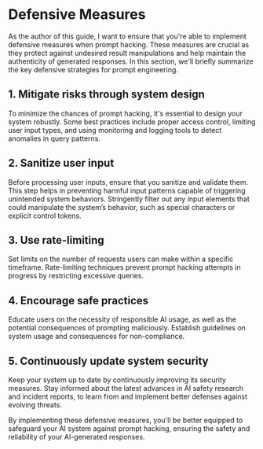 # Defensive Measures

As the author of this guide, I want to ensure that you're able to implement defensive measures when prompt hacking. These measures are crucial as they protect against undesired result manipulations and help maintain the authenticity of generated responses. In this section, we'll briefly summarize the key defensive strategies for prompt engineering.

## 1. Mitigate risks through system design
To minimize the chances of prompt hacking, it's essential to design your system robustly. Some best practices include proper access control, limiting user input types, and using monitoring and logging tools to detect anomalies in query patterns.

## 2. Sanitize user input
Before processing user inputs, ensure that you sanitize and validate them. This step helps in preventing harmful input patterns capable of triggering unintended system behaviors. Stringently filter out any input elements that could manipulate the system’s behavior, such as special characters or explicit control tokens.

## 3. Use rate-limiting
Set limits on the number of requests users can make within a specific timeframe. Rate-limiting techniques prevent prompt hacking attempts in progress by restricting excessive queries.

## 4. Encourage safe practices
Educate users on the necessity of responsible AI usage, as well as the potential consequences of prompting maliciously. Establish guidelines on system usage and consequences for non-compliance.

## 5. Continuously update system security
Keep your system up to date by continuously improving its security measures. Stay informed about the latest advances in AI safety research and incident reports, to learn from and implement better defenses against evolving threats.

By implementing these defensive measures, you'll be better equipped to safeguard your AI system against prompt hacking, ensuring the safety and reliability of your AI-generated responses.